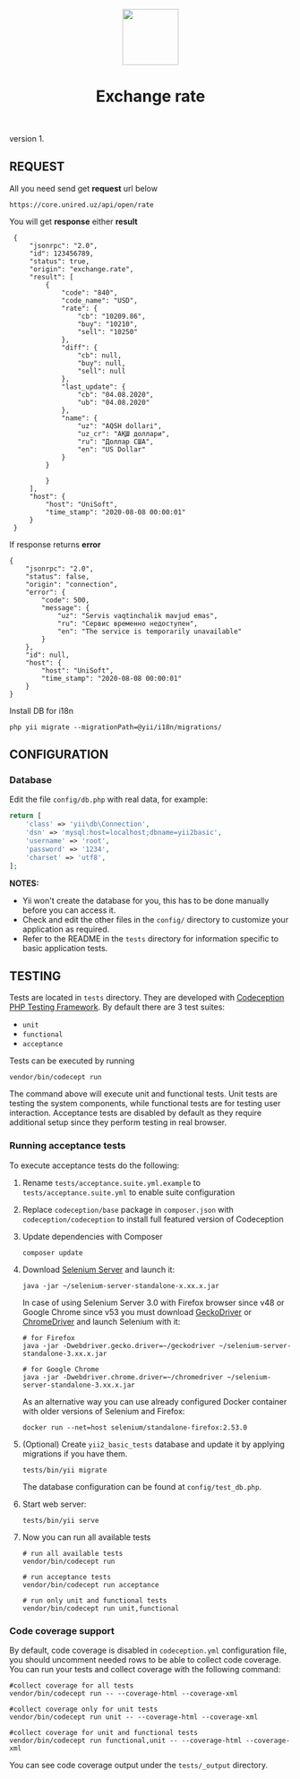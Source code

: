 <p align="center">
    <a href="https://gitlab.com/sanjaruzb/test" target="_blank">
        <img src="https://gitlab.com/sanjaruzb/test/-/raw/master/favicon.ico" height="100px">
    </a>
    <h1 align="center">Exchange rate</h1>
    <br>
</p>

version 1.


REQUEST
------------

All you need send get **request** url below

    https://core.unired.uz/api/open/rate
    
You will get **response** either **result**

     {
         "jsonrpc": "2.0",
         "id": 123456789,
         "status": true,
         "origin": "exchange.rate",
         "result": [
             {
                 "code": "840",
                 "code_name": "USD",
                 "rate": {
                     "cb": "10209.86",
                     "buy": "10210",
                     "sell": "10250"
                 },
                 "diff": {
                     "cb": null,
                     "buy": null,
                     "sell": null
                 },
                 "last_update": {
                     "cb": "04.08.2020",
                     "ub": "04.08.2020"
                 },
                 "name": {
                     "uz": "AQSH dollari",
                     "uz_cr": "АҚШ доллари",
                     "ru": "Доллар США",
                     "en": "US Dollar"
                 }
             }
    
             }
         ],
         "host": {
             "host": "UniSoft",
             "time_stamp": "2020-08-08 00:00:01"
         }
     }
    
If response returns **error**

    {
        "jsonrpc": "2.0",
        "status": false,
        "origin": "connection",
        "error": {
            "code": 500,
            "message": {
                "uz": "Servis vaqtinchalik mavjud emas",
                "ru": "Сервис временно недоступен",
                "en": "The service is temporarily unavailable"
            }
        },
        "id": null,
        "host": {
            "host": "UniSoft",
            "time_stamp": "2020-08-08 00:00:01"
        }
    }    
    
Install DB for i18n

    php yii migrate --migrationPath=@yii/i18n/migrations/



CONFIGURATION
-------------

### Database

Edit the file `config/db.php` with real data, for example:

```php
return [
    'class' => 'yii\db\Connection',
    'dsn' => 'mysql:host=localhost;dbname=yii2basic',
    'username' => 'root',
    'password' => '1234',
    'charset' => 'utf8',
];
```

**NOTES:**
- Yii won't create the database for you, this has to be done manually before you can access it.
- Check and edit the other files in the `config/` directory to customize your application as required.
- Refer to the README in the `tests` directory for information specific to basic application tests.


TESTING
-------

Tests are located in `tests` directory. They are developed with [Codeception PHP Testing Framework](http://codeception.com/).
By default there are 3 test suites:

- `unit`
- `functional`
- `acceptance`

Tests can be executed by running

```
vendor/bin/codecept run
```

The command above will execute unit and functional tests. Unit tests are testing the system components, while functional
tests are for testing user interaction. Acceptance tests are disabled by default as they require additional setup since
they perform testing in real browser. 


### Running  acceptance tests

To execute acceptance tests do the following:  

1. Rename `tests/acceptance.suite.yml.example` to `tests/acceptance.suite.yml` to enable suite configuration

2. Replace `codeception/base` package in `composer.json` with `codeception/codeception` to install full featured
   version of Codeception

3. Update dependencies with Composer 

    ```
    composer update  
    ```

4. Download [Selenium Server](http://www.seleniumhq.org/download/) and launch it:

    ```
    java -jar ~/selenium-server-standalone-x.xx.x.jar
    ```

    In case of using Selenium Server 3.0 with Firefox browser since v48 or Google Chrome since v53 you must download [GeckoDriver](https://github.com/mozilla/geckodriver/releases) or [ChromeDriver](https://sites.google.com/a/chromium.org/chromedriver/downloads) and launch Selenium with it:

    ```
    # for Firefox
    java -jar -Dwebdriver.gecko.driver=~/geckodriver ~/selenium-server-standalone-3.xx.x.jar
    
    # for Google Chrome
    java -jar -Dwebdriver.chrome.driver=~/chromedriver ~/selenium-server-standalone-3.xx.x.jar
    ``` 
    
    As an alternative way you can use already configured Docker container with older versions of Selenium and Firefox:
    
    ```
    docker run --net=host selenium/standalone-firefox:2.53.0
    ```

5. (Optional) Create `yii2_basic_tests` database and update it by applying migrations if you have them.

   ```
   tests/bin/yii migrate
   ```

   The database configuration can be found at `config/test_db.php`.


6. Start web server:

    ```
    tests/bin/yii serve
    ```

7. Now you can run all available tests

   ```
   # run all available tests
   vendor/bin/codecept run

   # run acceptance tests
   vendor/bin/codecept run acceptance

   # run only unit and functional tests
   vendor/bin/codecept run unit,functional
   ```

### Code coverage support

By default, code coverage is disabled in `codeception.yml` configuration file, you should uncomment needed rows to be able
to collect code coverage. You can run your tests and collect coverage with the following command:

```
#collect coverage for all tests
vendor/bin/codecept run -- --coverage-html --coverage-xml

#collect coverage only for unit tests
vendor/bin/codecept run unit -- --coverage-html --coverage-xml

#collect coverage for unit and functional tests
vendor/bin/codecept run functional,unit -- --coverage-html --coverage-xml
```

You can see code coverage output under the `tests/_output` directory.
